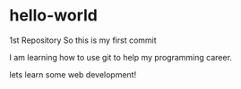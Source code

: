 # hello-world
1st Repository
So this is my first commit 

I am learning how to use git to help my programming career. 

lets learn some web development! 
